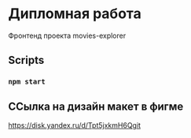 # Дипломная работа

Фронтенд проекта movies-explorer

## Scripts

### `npm start`

## ССылка на дизайн макет в фигме

https://disk.yandex.ru/d/Tpt5jxkmH6Qgit 